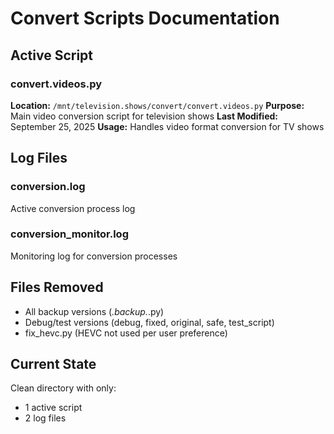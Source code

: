 # Convert Scripts Documentation

## Active Script

### convert.videos.py
**Location:** `/mnt/television.shows/convert/convert.videos.py`
**Purpose:** Main video conversion script for television shows
**Last Modified:** September 25, 2025
**Usage:** Handles video format conversion for TV shows

## Log Files

### conversion.log
Active conversion process log

### conversion_monitor.log
Monitoring log for conversion processes

## Files Removed
- All backup versions (*.backup.*.py)
- Debug/test versions (debug, fixed, original, safe, test_script)
- fix_hevc.py (HEVC not used per user preference)

## Current State
Clean directory with only:
- 1 active script
- 2 log files
